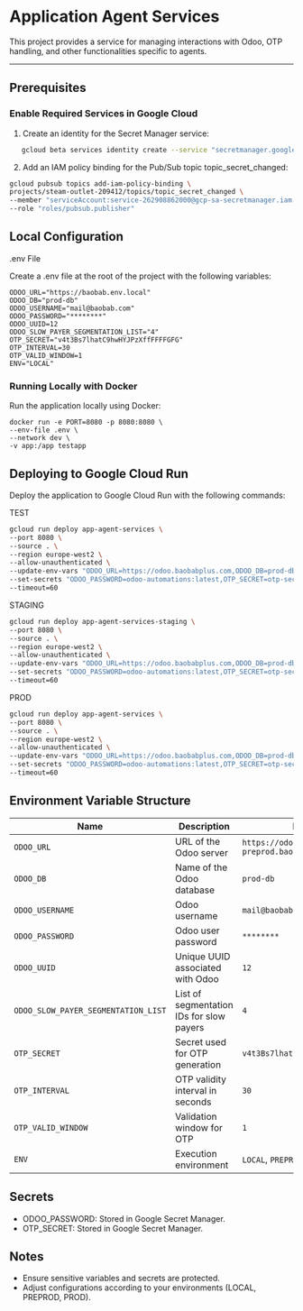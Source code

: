 # **Application Agent Services**

This project provides a service for managing interactions with Odoo, OTP handling, and other functionalities specific to agents.

---

## **Prerequisites**

### **Enable Required Services in Google Cloud**
1. Create an identity for the Secret Manager service:
```bash
   gcloud beta services identity create --service "secretmanager.googleapis.com" --project steam-outlet-209412
 ```
2. Add an IAM policy binding for the Pub/Sub topic topic_secret_changed:
```bash
gcloud pubsub topics add-iam-policy-binding \
projects/steam-outlet-209412/topics/topic_secret_changed \
--member "serviceAccount:service-262908862000@gcp-sa-secretmanager.iam.gserviceaccount.com" \
--role "roles/pubsub.publisher"
 ```
## Local Configuration
.env File

Create a .env file at the root of the project with the following variables:

```env
ODOO_URL="https://baobab.env.local"
ODOO_DB="prod-db"
ODOO_USERNAME="mail@baobab.com"
ODOO_PASSWORD="********"
ODOO_UUID=12
ODOO_SLOW_PAYER_SEGMENTATION_LIST="4"
OTP_SECRET="v4t3Bs7lhatC9hwHYJPzXffFFFFGFG"
OTP_INTERVAL=30
OTP_VALID_WINDOW=1
ENV="LOCAL"
```
### Running Locally with Docker
Run the application locally using Docker:

```
docker run -e PORT=8080 -p 8080:8080 \
--env-file .env \
--network dev \
-v app:/app testapp

```

## Deploying to Google Cloud Run
Deploy the application to Google Cloud Run with the following commands:

TEST
```bash
gcloud run deploy app-agent-services \
--port 8080 \
--source . \
--region europe-west2 \
--allow-unauthenticated \
--update-env-vars "ODOO_URL=https://odoo.baobabplus.com,ODOO_DB=prod-db,ODOO_USERNAME=automations,ODOO_UUID=12,ODOO_SLOW_PAYER_SEGMENTATION_LIST=4,OTP_INTERVAL=60,ENV=LOCAL,OTP_VALID_WINDOW=30,ACCESS_TOKEN_EXPIRE=60,REFRESH_TOKEN_EXPIRE=7" \
--set-secrets "ODOO_PASSWORD=odoo-automations:latest,OTP_SECRET=otp-secret:latest,ACCESS_TOKEN_SECRET=odoo-jwt-secret:latest,ACCESS_TOKEN_SECRET=mobile-mw-access-token-secret:latest,REFRESH_TOKEN_SECRET=mobile-mw-refresh-token-secret:latest" \
--timeout=60
```
STAGING
```bash
gcloud run deploy app-agent-services-staging \
--port 8080 \
--source . \
--region europe-west2 \
--allow-unauthenticated \
--update-env-vars "ODOO_URL=https://odoo.baobabplus.com,ODOO_DB=prod-db,ODOO_USERNAME=automations,ODOO_UUID=12,ODOO_SLOW_PAYER_SEGMENTATION_LIST=4,OTP_INTERVAL=60,ENV=PROD,OTP_VALID_WINDOW=30,ACCESS_TOKEN_EXPIRE=60,REFRESH_TOKEN_EXPIRE=7,SMS_URL=https://sms-webhook-middleware-gateway-3cs15c8g.nw.gateway.dev/sms/send" \
--set-secrets "ODOO_PASSWORD=odoo-automations:latest,OTP_SECRET=otp-secret:latest,ACCESS_TOKEN_SECRET=odoo-jwt-secret:latest,ACCESS_TOKEN_SECRET=mobile-mw-access-token-secret:latest,REFRESH_TOKEN_SECRET=mobile-mw-refresh-token-secret:latest,API_KEY_SMS_REQUEST=api_key_sms_request:latest" \
--timeout=60
```

PROD
```bash
gcloud run deploy app-agent-services \
--port 8080 \
--source . \
--region europe-west2 \
--allow-unauthenticated \
--update-env-vars "ODOO_URL=https://odoo.baobabplus.com,ODOO_DB=prod-db,ODOO_USERNAME=automations,ODOO_UUID=12,ODOO_SLOW_PAYER_SEGMENTATION_LIST=4,OTP_INTERVAL=60,ENV=PROD,OTP_VALID_WINDOW=30,ACCESS_TOKEN_EXPIRE=60,REFRESH_TOKEN_EXPIRE=7,SMS_URL=https://sms-webhook-middleware-gateway-3cs15c8g.nw.gateway.dev/sms/send" \
--set-secrets "ODOO_PASSWORD=odoo-automations:latest,OTP_SECRET=otp-secret:latest,ACCESS_TOKEN_SECRET=odoo-jwt-secret:latest,ACCESS_TOKEN_SECRET=mobile-mw-access-token-secret:latest,REFRESH_TOKEN_SECRET=mobile-mw-refresh-token-secret:latest,API_KEY_SMS_REQUEST=api_key_sms_request:latest" \
--timeout=60
```
## Environment Variable Structure
| Name                           | Description                                     | Example                                |
|--------------------------------|-------------------------------------------------|----------------------------------------|
| `ODOO_URL`                     | URL of the Odoo server                          | `https://odoo-preprod.baobabplus.com`  |
| `ODOO_DB`                      | Name of the Odoo database                       | `prod-db`                              |
| `ODOO_USERNAME`                | Odoo username                                  | `mail@baobab.com`                      |
| `ODOO_PASSWORD`                | Odoo user password                             | `********`                             |
| `ODOO_UUID`                    | Unique UUID associated with Odoo               | `12`                                   |
| `ODOO_SLOW_PAYER_SEGMENTATION_LIST` | List of segmentation IDs for slow payers        | `4`                                    |
| `OTP_SECRET`                   | Secret used for OTP generation                 | `v4t3Bs7lhatC9hwHYJPzXffFFFFGFG`       |
| `OTP_INTERVAL`                 | OTP validity interval in seconds               | `30`                                   |
| `OTP_VALID_WINDOW`             | Validation window for OTP                      | `1`                                    |
| `ENV`                          | Execution environment                          | `LOCAL`, `PREPROD`                     |


## Secrets
- ODOO_PASSWORD: Stored in Google Secret Manager.
- OTP_SECRET: Stored in Google Secret Manager.
## Notes
- Ensure sensitive variables and secrets are protected.
- Adjust configurations according to your environments (LOCAL, PREPROD, PROD).
